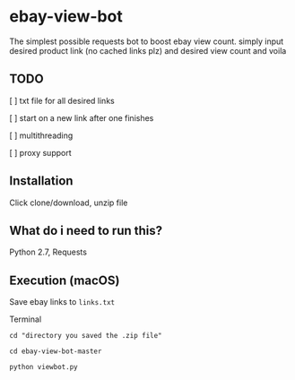 # ebay-view-bot
The simplest possible requests bot to boost ebay view count. simply input desired product link (no cached links plz) and desired view count and voila

## TODO
[ ] txt file for all desired links 

[ ] start on a new link after one finishes

[ ] multithreading

[ ] proxy support

## Installation
Click clone/download, unzip file 

## What do i need to run this?
Python 2.7, Requests

## Execution (macOS)

Save ebay links to `links.txt`

Terminal

`cd "directory you saved the .zip file"`

`cd ebay-view-bot-master`

`python viewbot.py`

